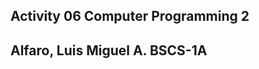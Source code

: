 Activity 06 Computer Programming 2
----------------------------------
Alfaro, Luis Miguel A.
BSCS-1A
----------------------------------
